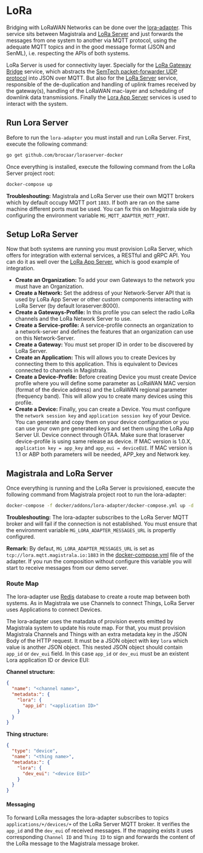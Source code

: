 # LoRa

Bridging with LoRaWAN Networks can be done over the [lora-adapter][lora-adapter]. This service sits between Magistrala and [LoRa Server][lora-server] and just forwards the messages from one system to another via MQTT protocol, using the adequate MQTT topics and in the good message format (JSON and SenML), i.e. respecting the APIs of both systems.

LoRa Server is used for connectivity layer. Specially for the [LoRa Gateway Bridge][lora-gateway] service, which abstracts the [SemTech packet-forwarder UDP protocol][semtech] into JSON over MQTT. But also for the [LoRa Server][lora-server] service, responsible of the de-duplication and handling of uplink frames received by the gateway(s), handling of the LoRaWAN mac-layer and scheduling of downlink data transmissions. Finally the [Lora App Server][lora-app-server] services is used to interact with the system.

## Run Lora Server

Before to run the `lora-adapter` you must install and run LoRa Server. First, execute the following command:

```bash
go get github.com/brocaar/loraserver-docker
```

Once everything is installed, execute the following command from the LoRa Server project root:

```bash
docker-compose up
```

**Troubleshouting:** Magistrala and LoRa Server use their own MQTT brokers which by default occupy MQTT port `1883`. If both are ran on the same machine different ports must be used. You can fix this on Magistrala side by configuring the environment variable `MG_MQTT_ADAPTER_MQTT_PORT`.

## Setup LoRa Server

Now that both systems are running you must provision LoRa Server, which offers for integration with external services, a RESTful and gRPC API. You can do it as well over the [LoRa App Server][lora-app-server], which is good example of integration.

- **Create an Organization:** To add your own Gateways to the network you must have an Organization.
- **Create a Network:** Set the address of your Network-Server API that is used by LoRa App Server or other custom components interacting with LoRa Server (by default loraserver:8000).
- **Create a Gateways-Profile:** In this profile you can select the radio LoRa channels and the LoRa Network Server to use.
- **Create a Service-profile:** A service-profile connects an organization to a network-server and defines the features that an organization can use on this Network-Server.
- **Create a Gateway:** You must set proper ID in order to be discovered by LoRa Server.
- **Create an Application:** This will allows you to create Devices by connecting them to this application. This is equivalent to Devices connected to channels in Magistrala.
- **Create a Device-Profile:** Before creating Device you must create Device profile where you will define some parameter as LoRaWAN MAC version (format of the device address) and the LoRaWAN regional parameter (frequency band). This will allow you to create many devices using this profile.
- **Create a Device:** Finally, you can create a Device. You must configure the `network session key` and `application session key` of your Device. You can generate and copy them on your device configuration or you can use your own pre generated keys and set them using the LoRa App Server UI.
  Device connect through OTAA. Make sure that loraserver device-profile is using same release as device. If MAC version is 1.0.X, `application key = app_key` and `app_eui = deviceEUI`. If MAC version is 1.1 or ABP both parameters will be needed, APP_key and Network key.

## Magistrala and LoRa Server

Once everything is running and the LoRa Server is provisioned, execute the following command from Magistrala project root to run the lora-adapter:

```bash
docker-compose -f docker/addons/lora-adapter/docker-compose.yml up -d
```

**Troubleshouting:** The lora-adapter subscribes to the LoRa Server MQTT broker and will fail if the connection is not established. You must ensure that the environment variable `MG_LORA_ADAPTER_MESSAGES_URL` is propertly configured.

**Remark:** By defaut, `MG_LORA_ADAPTER_MESSAGES_URL` is set as `tcp://lora.mqtt.magistrala.io:1883` in the [docker-compose.yml][lora-docker-compose] file of the adapter. If you run the composition without configure this variable you will start to receive messages from our demo server.

### Route Map

The lora-adapter use [Redis][redis] database to create a route map between both systems. As in Magistrala we use Channels to connect Things, LoRa Server uses Applications to connect Devices.

The lora-adapter uses the matadata of provision events emitted by Magistrala system to update his route map. For that, you must provision Magistrala Channels and Things with an extra metadata key in the JSON Body of the HTTP request. It must be a JSON object with key `lora` which value is another JSON object. This nested JSON object should contain `app_id` or `dev_eui` field. In this case `app_id` or `dev_eui` must be an existent Lora application ID or device EUI:

**Channel structure:**

```json
{
  "name": "<channel name>",
  "metadata:": {
    "lora": {
      "app_id": "<application ID>"
    }
  }
}
```

**Thing structure:**

```json
{
  "type": "device",
  "name": "<thing name>",
  "metadata:": {
    "lora": {
      "dev_eui": "<device EUI>"
    }
  }
}
```

#### Messaging

To forward LoRa messages the lora-adapter subscribes to topics `applications/+/devices/+` of the LoRa Server MQTT broker. It verifies the `app_id` and the `dev_eui` of received messages. If the mapping exists it uses corresponding `Channel ID` and `Thing ID` to sign and forwards the content of the LoRa message to the Magistrala message broker.

[lora-adapter]: https://github.com/absmach/magistrala/tree/main/lora
[lora-server]: https://www.loraserver.io
[lora-gateway]: https://www.loraserver.io/lora-gateway-bridge/overview/
[semtech]: https://github.com/Lora-net/packet_forwarder/blob/master/PROTOCOL.TXT
[lora-app-server]: https://www.loraserver.io/lora-app-server/overview/
[lora-docker-compose]: https://github.com/absmach/magistrala/blob/master/docker/addons/lora-adapter/docker-compose.yml
[redis]: https://redis.io/
